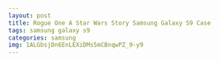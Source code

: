 ```yaml
---
layout: post
title: Rogue One A Star Wars Story Samsung Galaxy S9 Case
tags: samsung galaxy s9
categories: samsung
img: 1ALGbsjDn6EnLEXiDMs5mCBnqwPZ_9-y9
---
```

